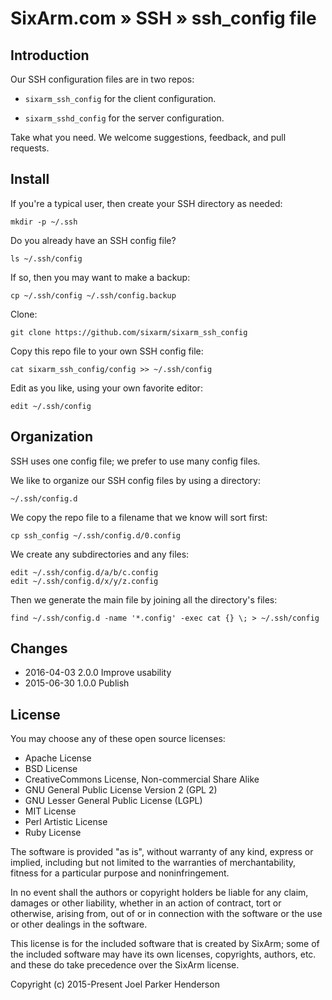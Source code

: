 # SixArm.com » SSH » ssh_config file


## Introduction

Our SSH configuration files are in two repos:

  * `sixarm_ssh_config` for the client configuration.

  * `sixarm_sshd_config` for the server configuration.

Take what you need. We welcome suggestions, feedback, and pull requests.


## Install

If you're a typical user, then create your SSH directory as needed:

    mkdir -p ~/.ssh

Do you already have an SSH config file?

    ls ~/.ssh/config

If so, then you may want to make a backup:

    cp ~/.ssh/config ~/.ssh/config.backup

Clone:

    git clone https://github.com/sixarm/sixarm_ssh_config

Copy this repo file to your own SSH config file:

    cat sixarm_ssh_config/config >> ~/.ssh/config

Edit as you like, using your own favorite editor:

    edit ~/.ssh/config


## Organization

SSH uses one config file; we prefer to use many config files.

We like to organize our SSH config files by using a directory:

    ~/.ssh/config.d

We copy the repo file to a filename that we know will sort first:

    cp ssh_config ~/.ssh/config.d/0.config

We create any subdirectories and any files:

    edit ~/.ssh/config.d/a/b/c.config
    edit ~/.ssh/config.d/x/y/z.config

Then we generate the main file by joining all the directory's files:

    find ~/.ssh/config.d -name '*.config' -exec cat {} \; > ~/.ssh/config


## Changes

* 2016-04-03 2.0.0 Improve usability
* 2015-06-30 1.0.0 Publish


## License

You may choose any of these open source licenses:

  * Apache License
  * BSD License
  * CreativeCommons License, Non-commercial Share Alike
  * GNU General Public License Version 2 (GPL 2)
  * GNU Lesser General Public License (LGPL)
  * MIT License
  * Perl Artistic License
  * Ruby License

The software is provided "as is", without warranty of any kind,
express or implied, including but not limited to the warranties of
merchantability, fitness for a particular purpose and noninfringement.

In no event shall the authors or copyright holders be liable for any
claim, damages or other liability, whether in an action of contract,
tort or otherwise, arising from, out of or in connection with the
software or the use or other dealings in the software.

This license is for the included software that is created by SixArm;
some of the included software may have its own licenses, copyrights,
authors, etc. and these do take precedence over the SixArm license.

Copyright (c) 2015-Present Joel Parker Henderson
